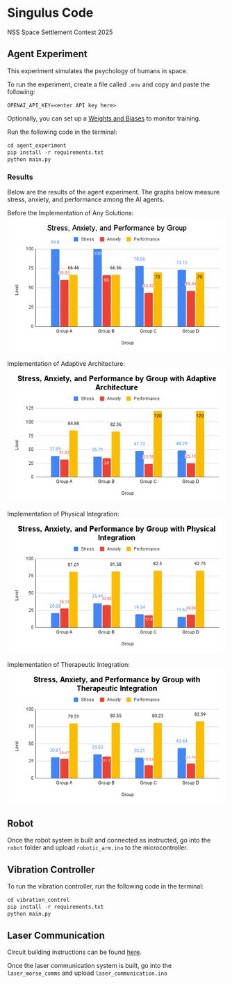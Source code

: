 # Singulus Code
NSS Space Settlement Contest 2025

## Agent Experiment
This experiment simulates the psychology of humans in space.

To run the experiment, create a file called `.env` and copy and paste the following:
```
OPENAI_API_KEY=<enter API key here>
```

Optionally, you can set up a [Weights and Biases](https://wandb.ai/) to monitor training.

Run the following code in the terminal:
```
cd agent_experiment
pip install -r requirements.txt
python main.py
```

### Results
Below are the results of the agent experiment. The graphs below measure stress, anxiety, and performance among the AI agents.

Before the Implementation of Any Solutions:
![before](figures/before.png)

Implementation of Adaptive Architecture:
![adaptive architecture](figures/adaptive_architecture.png)

Implementation of Physical Integration:
![physical integration](figures/physical_integration.png)

Implementation of Therapeutic Integration:
![therapeutic integration](figures/therapeutic_integration.png)

## Robot
Once the robot system is built and connected as instructed, go into the `robot` folder and upload `robotic_arm.ino` to the microcontroller.

## Vibration Controller
To run the vibration controller, run the following code in the terminal:
```
cd vibration_control
pip install -r requirements.txt
python main.py
```
## Laser Communication
Circuit building instructions can be found [here](https://www.instructables.com/Two-Way-Morse-Code-Communication-System/).

Once the laser communication system is built, go into the `laser_morse_comms` and upload `laser_communication.ino`
